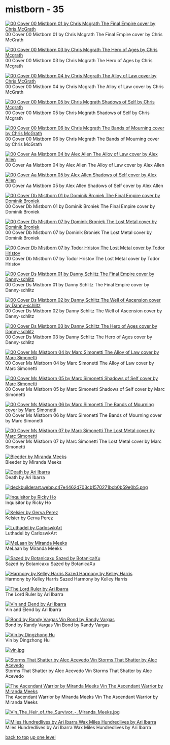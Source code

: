 # mistborn - 35
[![00 Cover 00 Mistborn 01 by Chris Mcgrath
The Final Empire cover by Chris McGrath](https://raw.githubusercontent.com/buckmanc/wallpapers/main/mobile/mistborn/00_cover_00_mistborn_01_by_chris_mcgrath.jpg "00 Cover 00 Mistborn 01 by Chris Mcgrath
The Final Empire cover by Chris McGrath")](https://raw.githubusercontent.com/buckmanc/wallpapers/main/mobile/mistborn/00_cover_00_mistborn_01_by_chris_mcgrath.jpg)\
00 Cover 00 Mistborn 01 by Chris Mcgrath
The Final Empire cover by Chris McGrath

[![00 Cover 00 Mistborn 03 by Chris Mcgrath
The Hero of Ages by Chris Mcgrath](https://raw.githubusercontent.com/buckmanc/wallpapers/main/mobile/mistborn/00_cover_00_mistborn_03_by_chris_mcgrath.jpg "00 Cover 00 Mistborn 03 by Chris Mcgrath
The Hero of Ages by Chris Mcgrath")](https://raw.githubusercontent.com/buckmanc/wallpapers/main/mobile/mistborn/00_cover_00_mistborn_03_by_chris_mcgrath.jpg)\
00 Cover 00 Mistborn 03 by Chris Mcgrath
The Hero of Ages by Chris Mcgrath

[![00 Cover 00 Mistborn 04 by Chris Mcgrath
The Alloy of Law cover by Chris McGrath](https://raw.githubusercontent.com/buckmanc/wallpapers/main/mobile/mistborn/00_cover_00_mistborn_04_by_chris_mcgrath.jpg "00 Cover 00 Mistborn 04 by Chris Mcgrath
The Alloy of Law cover by Chris McGrath")](https://raw.githubusercontent.com/buckmanc/wallpapers/main/mobile/mistborn/00_cover_00_mistborn_04_by_chris_mcgrath.jpg)\
00 Cover 00 Mistborn 04 by Chris Mcgrath
The Alloy of Law cover by Chris McGrath

[![00 Cover 00 Mistborn 05 by Chris Mcgrath
Shadows of Self by Chris Mcgrath](https://raw.githubusercontent.com/buckmanc/wallpapers/main/mobile/mistborn/00_cover_00_mistborn_05_by_chris_mcgrath.jpg "00 Cover 00 Mistborn 05 by Chris Mcgrath
Shadows of Self by Chris Mcgrath")](https://raw.githubusercontent.com/buckmanc/wallpapers/main/mobile/mistborn/00_cover_00_mistborn_05_by_chris_mcgrath.jpg)\
00 Cover 00 Mistborn 05 by Chris Mcgrath
Shadows of Self by Chris Mcgrath

[![00 Cover 00 Mistborn 06 by Chris Mcgrath
The Bands of Mourning cover by Chris McGrath](https://raw.githubusercontent.com/buckmanc/wallpapers/main/mobile/mistborn/00_cover_00_mistborn_06_by_chris_mcgrath.jpg "00 Cover 00 Mistborn 06 by Chris Mcgrath
The Bands of Mourning cover by Chris McGrath")](https://raw.githubusercontent.com/buckmanc/wallpapers/main/mobile/mistborn/00_cover_00_mistborn_06_by_chris_mcgrath.jpg)\
00 Cover 00 Mistborn 06 by Chris Mcgrath
The Bands of Mourning cover by Chris McGrath

[![00 Cover Aa Mistborn 04 by Alex Allen
The Alloy of Law cover by Alex Allen](https://raw.githubusercontent.com/buckmanc/wallpapers/main/mobile/mistborn/00_cover_aa_mistborn_04_by_alex_allen.jpg "00 Cover Aa Mistborn 04 by Alex Allen
The Alloy of Law cover by Alex Allen")](https://raw.githubusercontent.com/buckmanc/wallpapers/main/mobile/mistborn/00_cover_aa_mistborn_04_by_alex_allen.jpg)\
00 Cover Aa Mistborn 04 by Alex Allen
The Alloy of Law cover by Alex Allen

[![00 Cover Aa Mistborn 05 by Alex Allen
Shadows of Self cover by Alex Allen](https://raw.githubusercontent.com/buckmanc/wallpapers/main/mobile/mistborn/00_cover_aa_mistborn_05_by_alex_allen.jpg "00 Cover Aa Mistborn 05 by Alex Allen
Shadows of Self cover by Alex Allen")](https://raw.githubusercontent.com/buckmanc/wallpapers/main/mobile/mistborn/00_cover_aa_mistborn_05_by_alex_allen.jpg)\
00 Cover Aa Mistborn 05 by Alex Allen
Shadows of Self cover by Alex Allen

[![00 Cover Db Mistborn 01 by Dominik Broniek
The Final Empire cover by Dominik Broniek](https://raw.githubusercontent.com/buckmanc/wallpapers/main/mobile/mistborn/00_cover_db_mistborn_01_by_dominik_broniek.jpg "00 Cover Db Mistborn 01 by Dominik Broniek
The Final Empire cover by Dominik Broniek")](https://raw.githubusercontent.com/buckmanc/wallpapers/main/mobile/mistborn/00_cover_db_mistborn_01_by_dominik_broniek.jpg)\
00 Cover Db Mistborn 01 by Dominik Broniek
The Final Empire cover by Dominik Broniek

[![00 Cover Db Mistborn 07 by Dominik Broniek
The Lost Metal cover by Dominik Broniek](https://raw.githubusercontent.com/buckmanc/wallpapers/main/mobile/mistborn/00_cover_db_mistborn_07_by_dominik_broniek.jpg "00 Cover Db Mistborn 07 by Dominik Broniek
The Lost Metal cover by Dominik Broniek")](https://raw.githubusercontent.com/buckmanc/wallpapers/main/mobile/mistborn/00_cover_db_mistborn_07_by_dominik_broniek.jpg)\
00 Cover Db Mistborn 07 by Dominik Broniek
The Lost Metal cover by Dominik Broniek

[![00 Cover Db Mistborn 07 by Todor Hristov
The Lost Metal cover by Todor Hristov](https://raw.githubusercontent.com/buckmanc/wallpapers/main/mobile/mistborn/00_cover_db_mistborn_07_by_todor_hristov.png "00 Cover Db Mistborn 07 by Todor Hristov
The Lost Metal cover by Todor Hristov")](https://raw.githubusercontent.com/buckmanc/wallpapers/main/mobile/mistborn/00_cover_db_mistborn_07_by_todor_hristov.png)\
00 Cover Db Mistborn 07 by Todor Hristov
The Lost Metal cover by Todor Hristov

[![00 Cover Ds Mistborn 01 by Danny Schlitz
The Final Empire cover by Danny-schlitz](https://raw.githubusercontent.com/buckmanc/wallpapers/main/mobile/mistborn/00_cover_ds_mistborn_01_by_danny-schlitz.png "00 Cover Ds Mistborn 01 by Danny Schlitz
The Final Empire cover by Danny-schlitz")](https://raw.githubusercontent.com/buckmanc/wallpapers/main/mobile/mistborn/00_cover_ds_mistborn_01_by_danny-schlitz.png)\
00 Cover Ds Mistborn 01 by Danny Schlitz
The Final Empire cover by Danny-schlitz

[![00 Cover Ds Mistborn 02 by Danny Schlitz
The Well of Ascension cover by Danny-schlitz](https://raw.githubusercontent.com/buckmanc/wallpapers/main/mobile/mistborn/00_cover_ds_mistborn_02_by_danny-schlitz.jpg "00 Cover Ds Mistborn 02 by Danny Schlitz
The Well of Ascension cover by Danny-schlitz")](https://raw.githubusercontent.com/buckmanc/wallpapers/main/mobile/mistborn/00_cover_ds_mistborn_02_by_danny-schlitz.jpg)\
00 Cover Ds Mistborn 02 by Danny Schlitz
The Well of Ascension cover by Danny-schlitz

[![00 Cover Ds Mistborn 03 by Danny Schlitz
The Hero of Ages cover by Danny-schlitz](https://raw.githubusercontent.com/buckmanc/wallpapers/main/mobile/mistborn/00_cover_ds_mistborn_03_by_danny-schlitz.jpg "00 Cover Ds Mistborn 03 by Danny Schlitz
The Hero of Ages cover by Danny-schlitz")](https://raw.githubusercontent.com/buckmanc/wallpapers/main/mobile/mistborn/00_cover_ds_mistborn_03_by_danny-schlitz.jpg)\
00 Cover Ds Mistborn 03 by Danny Schlitz
The Hero of Ages cover by Danny-schlitz

[![00 Cover Ms Mistborn 04 by Marc Simonetti
The Alloy of Law cover by Marc Simonetti](https://raw.githubusercontent.com/buckmanc/wallpapers/main/mobile/mistborn/00_cover_ms_mistborn_04_by_marc_simonetti.jpg "00 Cover Ms Mistborn 04 by Marc Simonetti
The Alloy of Law cover by Marc Simonetti")](https://raw.githubusercontent.com/buckmanc/wallpapers/main/mobile/mistborn/00_cover_ms_mistborn_04_by_marc_simonetti.jpg)\
00 Cover Ms Mistborn 04 by Marc Simonetti
The Alloy of Law cover by Marc Simonetti

[![00 Cover Ms Mistborn 05 by Marc Simonetti
Shadows of Self cover by Marc Simonetti](https://raw.githubusercontent.com/buckmanc/wallpapers/main/mobile/mistborn/00_cover_ms_mistborn_05_by_marc_simonetti.jpg "00 Cover Ms Mistborn 05 by Marc Simonetti
Shadows of Self cover by Marc Simonetti")](https://raw.githubusercontent.com/buckmanc/wallpapers/main/mobile/mistborn/00_cover_ms_mistborn_05_by_marc_simonetti.jpg)\
00 Cover Ms Mistborn 05 by Marc Simonetti
Shadows of Self cover by Marc Simonetti

[![00 Cover Ms Mistborn 06 by Marc Simonetti
The Bands of Mourning cover by Marc Simonetti](https://raw.githubusercontent.com/buckmanc/wallpapers/main/mobile/mistborn/00_cover_ms_mistborn_06_by_marc_simonetti.jpg "00 Cover Ms Mistborn 06 by Marc Simonetti
The Bands of Mourning cover by Marc Simonetti")](https://raw.githubusercontent.com/buckmanc/wallpapers/main/mobile/mistborn/00_cover_ms_mistborn_06_by_marc_simonetti.jpg)\
00 Cover Ms Mistborn 06 by Marc Simonetti
The Bands of Mourning cover by Marc Simonetti

[![00 Cover Ms Mistborn 07 by Marc Simonetti
The Lost Metal cover by Marc Simonetti](https://raw.githubusercontent.com/buckmanc/wallpapers/main/mobile/mistborn/00_cover_ms_mistborn_07_by_marc_simonetti.jpg "00 Cover Ms Mistborn 07 by Marc Simonetti
The Lost Metal cover by Marc Simonetti")](https://raw.githubusercontent.com/buckmanc/wallpapers/main/mobile/mistborn/00_cover_ms_mistborn_07_by_marc_simonetti.jpg)\
00 Cover Ms Mistborn 07 by Marc Simonetti
The Lost Metal cover by Marc Simonetti

[![Bleeder by Miranda Meeks](https://raw.githubusercontent.com/buckmanc/wallpapers/main/mobile/mistborn/Bleeder-by-Miranda-Meeks.jpg "Bleeder by Miranda Meeks")](https://raw.githubusercontent.com/buckmanc/wallpapers/main/mobile/mistborn/Bleeder-by-Miranda-Meeks.jpg)\
Bleeder by Miranda Meeks

[![Death by Ari Ibarra](https://raw.githubusercontent.com/buckmanc/wallpapers/main/mobile/mistborn/death_by_ari_ibarra.png "Death by Ari Ibarra")](https://raw.githubusercontent.com/buckmanc/wallpapers/main/mobile/mistborn/death_by_ari_ibarra.png)\
Death by Ari Ibarra

[![deckbuilderart.webp.c47e4462d703cb1570271bcb0b59e0b5.png](https://raw.githubusercontent.com/buckmanc/wallpapers/main/mobile/mistborn/deckbuilderart.webp.c47e4462d703cb1570271bcb0b59e0b5.png "deckbuilderart.webp.c47e4462d703cb1570271bcb0b59e0b5.png")](https://raw.githubusercontent.com/buckmanc/wallpapers/main/mobile/mistborn/deckbuilderart.webp.c47e4462d703cb1570271bcb0b59e0b5.png)

[![Inquisitor by Ricky Ho](https://raw.githubusercontent.com/buckmanc/wallpapers/main/mobile/mistborn/inquisitor-by-ricky-ho.jpg "Inquisitor by Ricky Ho")](https://raw.githubusercontent.com/buckmanc/wallpapers/main/mobile/mistborn/inquisitor-by-ricky-ho.jpg)\
Inquisitor by Ricky Ho

[![Kelsier by Gerva Perez](https://raw.githubusercontent.com/buckmanc/wallpapers/main/mobile/mistborn/Kelsier_by_Gerva_Perez.jpg "Kelsier by Gerva Perez")](https://raw.githubusercontent.com/buckmanc/wallpapers/main/mobile/mistborn/Kelsier_by_Gerva_Perez.jpg)\
Kelsier by Gerva Perez

[![Luthadel by CarloswkArt](https://raw.githubusercontent.com/buckmanc/wallpapers/main/mobile/mistborn/Luthadel_by_CarloswkArt.jpg "Luthadel by CarloswkArt")](https://raw.githubusercontent.com/buckmanc/wallpapers/main/mobile/mistborn/Luthadel_by_CarloswkArt.jpg)\
Luthadel by CarloswkArt

[![MeLaan by Miranda Meeks](https://raw.githubusercontent.com/buckmanc/wallpapers/main/mobile/mistborn/MeLaan_by_Miranda_Meeks.jpg "MeLaan by Miranda Meeks")](https://raw.githubusercontent.com/buckmanc/wallpapers/main/mobile/mistborn/MeLaan_by_Miranda_Meeks.jpg)\
MeLaan by Miranda Meeks

[![Sazed by Botanicaxu
Sazed by BotanicaXu](https://raw.githubusercontent.com/buckmanc/wallpapers/main/mobile/mistborn/sazed_by_botanicaxu.jpg "Sazed by Botanicaxu
Sazed by BotanicaXu")](https://raw.githubusercontent.com/buckmanc/wallpapers/main/mobile/mistborn/sazed_by_botanicaxu.jpg)\
Sazed by Botanicaxu
Sazed by BotanicaXu

[![Harmony by Kelley Harris
Sazed Harmony by Kelley Harris](https://raw.githubusercontent.com/buckmanc/wallpapers/main/mobile/mistborn/Sazed_Harmony_by_Kelley_Harris.jpg "Harmony by Kelley Harris
Sazed Harmony by Kelley Harris")](https://raw.githubusercontent.com/buckmanc/wallpapers/main/mobile/mistborn/Sazed_Harmony_by_Kelley_Harris.jpg)\
Harmony by Kelley Harris
Sazed Harmony by Kelley Harris

[![The Lord Ruler by Ari Ibarra](https://raw.githubusercontent.com/buckmanc/wallpapers/main/mobile/mistborn/The_Lord_Ruler_by_Ari_Ibarra.jpg "The Lord Ruler by Ari Ibarra")](https://raw.githubusercontent.com/buckmanc/wallpapers/main/mobile/mistborn/The_Lord_Ruler_by_Ari_Ibarra.jpg)\
The Lord Ruler by Ari Ibarra

[![Vin and Elend by Ari Ibarra](https://raw.githubusercontent.com/buckmanc/wallpapers/main/mobile/mistborn/vin_and_elend_by_ari_ibarra.jpg "Vin and Elend by Ari Ibarra")](https://raw.githubusercontent.com/buckmanc/wallpapers/main/mobile/mistborn/vin_and_elend_by_ari_ibarra.jpg)\
Vin and Elend by Ari Ibarra

[![Bond by Randy Vargas
Vin Bond by Randy Vargas](https://raw.githubusercontent.com/buckmanc/wallpapers/main/mobile/mistborn/Vin_Bond_by_Randy_Vargas.jpg "Bond by Randy Vargas
Vin Bond by Randy Vargas")](https://raw.githubusercontent.com/buckmanc/wallpapers/main/mobile/mistborn/Vin_Bond_by_Randy_Vargas.jpg)\
Bond by Randy Vargas
Vin Bond by Randy Vargas

[![Vin by Dingzhong Hu](https://raw.githubusercontent.com/buckmanc/wallpapers/main/mobile/mistborn/vin-by-dingzhong-hu.jpg "Vin by Dingzhong Hu")](https://raw.githubusercontent.com/buckmanc/wallpapers/main/mobile/mistborn/vin-by-dingzhong-hu.jpg)\
Vin by Dingzhong Hu

[![vin.jpg](https://raw.githubusercontent.com/buckmanc/wallpapers/main/mobile/mistborn/vin.jpg "vin.jpg")](https://raw.githubusercontent.com/buckmanc/wallpapers/main/mobile/mistborn/vin.jpg)

[![Storms That Shatter by Alec Acevedo
Vin Storms That Shatter by Alec Acevedo](https://raw.githubusercontent.com/buckmanc/wallpapers/main/mobile/mistborn/vin-storms-that-shatter-by-alec-acevedo.jpg "Storms That Shatter by Alec Acevedo
Vin Storms That Shatter by Alec Acevedo")](https://raw.githubusercontent.com/buckmanc/wallpapers/main/mobile/mistborn/vin-storms-that-shatter-by-alec-acevedo.jpg)\
Storms That Shatter by Alec Acevedo
Vin Storms That Shatter by Alec Acevedo

[![The Ascendant Warrior by Miranda Meeks
Vin The Ascendant Warrior by Miranda Meeks](https://raw.githubusercontent.com/buckmanc/wallpapers/main/mobile/mistborn/Vin_The_Ascendant_Warrior_by_Miranda_Meeks.jpg "The Ascendant Warrior by Miranda Meeks
Vin The Ascendant Warrior by Miranda Meeks")](https://raw.githubusercontent.com/buckmanc/wallpapers/main/mobile/mistborn/Vin_The_Ascendant_Warrior_by_Miranda_Meeks.jpg)\
The Ascendant Warrior by Miranda Meeks
Vin The Ascendant Warrior by Miranda Meeks

[![Vin_The_Heir_of_the_Survivor_-_Miranda_Meeks.jpg](https://raw.githubusercontent.com/buckmanc/wallpapers/main/mobile/mistborn/Vin_The_Heir_of_the_Survivor_-_Miranda_Meeks.jpg "Vin_The_Heir_of_the_Survivor_-_Miranda_Meeks.jpg")](https://raw.githubusercontent.com/buckmanc/wallpapers/main/mobile/mistborn/Vin_The_Heir_of_the_Survivor_-_Miranda_Meeks.jpg)

[![Miles Hundredlives by Ari Ibarra
Wax Miles Hundredlives by Ari Ibarra](https://raw.githubusercontent.com/buckmanc/wallpapers/main/mobile/mistborn/wax_miles_hundredlives_by_ari_ibarra.jpg "Miles Hundredlives by Ari Ibarra
Wax Miles Hundredlives by Ari Ibarra")](https://raw.githubusercontent.com/buckmanc/wallpapers/main/mobile/mistborn/wax_miles_hundredlives_by_ari_ibarra.jpg)\
Miles Hundredlives by Ari Ibarra
Wax Miles Hundredlives by Ari Ibarra



[back to top](#)
[up one level](/mobile/README.MD)
